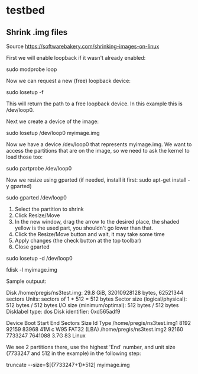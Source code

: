 # testbed

## Shrink .img files

Source https://softwarebakery.com/shrinking-images-on-linux

First we will enable loopback if it wasn't already enabled:

  sudo modprobe loop

Now we can request a new (free) loopback device:

  sudo losetup -f

This will return the path to a free loopback device. In this example this is /dev/loop0.

Next we create a device of the image:

  sudo losetup /dev/loop0 myimage.img

Now we have a device /dev/loop0 that represents myimage.img. We want to access the partitions that are on the image, so we need to ask the kernel to load those too:

  sudo partprobe /dev/loop0

Now we resize using gparted (if needed, install it first: sudo apt-get install -y gparted)

  sudo gparted /dev/loop0

1) Select the partition to shrink
2) Click Resize/Move
3) In the new window, drag the arrow to the desired place, the shaded yellow is the used part, you shouldn't go lower than that.
4) Click the Resize/Move button and wait, it may take some time
5) Apply changes (the check button at the top toolbar)
6) Close gparted

  sudo losetup -d /dev/loop0
  
  fdisk -l myimage.img
  
Sample outpuut:

  Disk /home/pregis/ns3test.img: 29.8 GiB, 32010928128 bytes, 62521344 sectors
  Units: sectors of 1 * 512 = 512 bytes
  Sector size (logical/physical): 512 bytes / 512 bytes
  I/O size (minimum/optimal): 512 bytes / 512 bytes
  Disklabel type: dos
  Disk identifier: 0xd565adf9
  
  Device                    Boot Start     End Sectors  Size Id Type
  /home/pregis/ns3test.img1       8192   92159   83968   41M  c W95 FAT32 (LBA)
  /home/pregis/ns3test.img2      92160 7733247 7641088  3.7G 83 Linux

We see 2 partitions there, use the highest 'End' number, and unit size (7733247 and 512 in the example) in the following step:

  truncate --size=$[(7733247+1)*512] myimage.img

